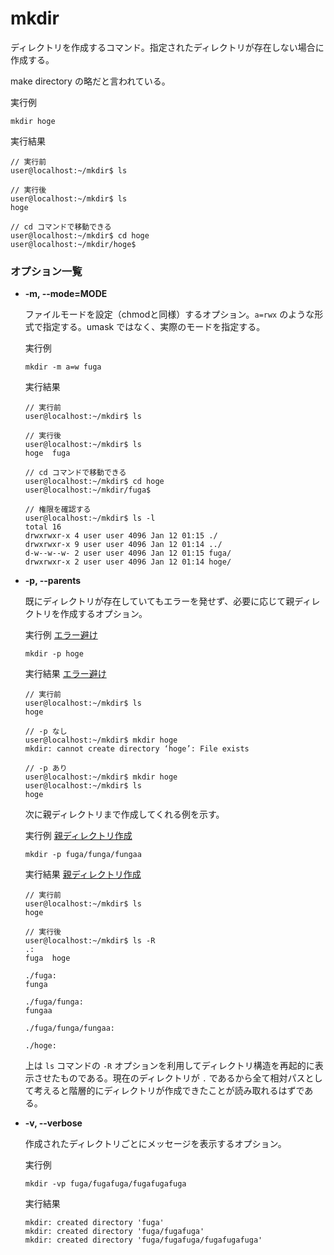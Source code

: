[](mkdir.md)
# mkdir
ディレクトリを作成するコマンド。指定されたディレクトリが存在しない場合に作成する。

make directory の略だと言われている。

実行例 []()
```
mkdir hoge
```

実行結果 []()
```
// 実行前
user@localhost:~/mkdir$ ls

// 実行後
user@localhost:~/mkdir$ ls
hoge

// cd コマンドで移動できる
user@localhost:~/mkdir$ cd hoge
user@localhost:~/mkdir/hoge$ 
```

### オプション一覧
    
- **-m, --mode=MODE**

  ファイルモードを設定（chmodと同様）するオプション。`a=rwx` のような形式で指定する。umask ではなく、実際のモードを指定する。

  実行例 []()
  ```
  mkdir -m a=w fuga
  ```

  実行結果 []()
  ```
  // 実行前
  user@localhost:~/mkdir$ ls

  // 実行後
  user@localhost:~/mkdir$ ls
  hoge  fuga

  // cd コマンドで移動できる
  user@localhost:~/mkdir$ cd hoge
  user@localhost:~/mkdir/fuga$

  // 権限を確認する
  user@localhost:~/mkdir$ ls -l
  total 16
  drwxrwxr-x 4 user user 4096 Jan 12 01:15 ./
  drwxrwxr-x 9 user user 4096 Jan 12 01:14 ../
  d-w--w--w- 2 user user 4096 Jan 12 01:15 fuga/
  drwxrwxr-x 2 user user 4096 Jan 12 01:14 hoge/
  ```

- **-p, --parents**

  既にディレクトリが存在していてもエラーを発せず、必要に応じて親ディレクトリを作成するオプション。

  実行例 [エラー避け]()
  ```
  mkdir -p hoge
  ```

  実行結果 [エラー避け]()
  ```
  // 実行前
  user@localhost:~/mkdir$ ls
  hoge

  // -p なし
  user@localhost:~/mkdir$ mkdir hoge
  mkdir: cannot create directory ‘hoge’: File exists

  // -p あり
  user@localhost:~/mkdir$ mkdir hoge
  user@localhost:~/mkdir$ ls
  hoge
  ```

  次に親ディレクトリまで作成してくれる例を示す。

  実行例 [親ディレクトリ作成]()
  ```
  mkdir -p fuga/funga/fungaa
  ```

  実行結果 [親ディレクトリ作成]()
  ```
  // 実行前
  user@localhost:~/mkdir$ ls
  hoge

  // 実行後
  user@localhost:~/mkdir$ ls -R
  .:
  fuga  hoge

  ./fuga:
  funga

  ./fuga/funga:
  fungaa

  ./fuga/funga/fungaa:

  ./hoge:
  ```

  上は `ls` コマンドの `-R` オプションを利用してディレクトリ構造を再起的に表示させたものである。現在のディレクトリが `.` であるから全て相対パスとして考えると階層的にディレクトリが作成できたことが読み取れるはずである。


- **-v, --verbose**

  作成されたディレクトリごとにメッセージを表示するオプション。

  実行例 []()
  ```
  mkdir -vp fuga/fugafuga/fugafugafuga
  ```

  実行結果 []()
  ```
  mkdir: created directory 'fuga'
  mkdir: created directory 'fuga/fugafuga'
  mkdir: created directory 'fuga/fugafuga/fugafugafuga'
  ```
